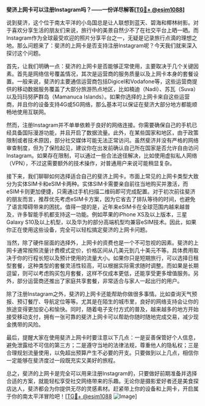 **斐济上网卡可以注册Instagram吗？——一份详尽解答[[TG💪+ @esim1088](https://t.me/s/esim1088)]**

说到斐济，这个位于南太平洋的小岛国总是让人联想到蓝天、碧海和椰林树影。对于喜欢分享生活的朋友们来说，旅行中的美景自然少不了在社交平台上晒一晒。而Instagram作为全球最受欢迎的照片分享平台之一，无疑是记录旅行点滴的理想之地。那么问题来了：斐济的上网卡是否支持注册Instagram呢？今天我们就来深入探讨这个问题。

首先，让我们明确一点：斐济的上网卡是否能够正常使用，主要取决于几个关键因素。首先是网络信号覆盖情况，其次是运营商的服务质量以及上网卡本身的套餐设置。一般来说，斐济的主要通信运营商包括Digicel和Vodafone等，这些运营商提供的移动数据服务覆盖了大部分旅游热点地区，比如楠迪（Nadi）、苏瓦（Suva）以及玛玛努萨群岛（Mamanuca Islands）。如果你选择的上网卡来自这些运营商，并且你的设备支持4G或5G网络，那么基本可以保证在斐济大部分地方都能顺畅地使用互联网。

然而，注册Instagram并不单单依赖于良好的网络连接。你需要确保自己的手机已经具备国际漫游功能，并且开启了数据流量。此外，在某些国家和地区，由于政策限制或者技术原因，部分社交媒体可能无法正常访问。虽然斐济并没有严格的网络审查制度，但为了保险起见，建议你在出发前确认自己所在国家是否允许自由访问Instagram。如果存在限制，可以通过一些合法途径解决，比如使用虚拟私人网络（VPN），不过这需要额外的技术操作，对普通用户来说可能稍显复杂。

接下来，我们聊聊如何选择适合自己的斐济上网卡。市面上常见的上网卡类型大致分为实体SIM卡和eSIM卡两种。实体SIM卡需要亲自前往当地购买并激活，而eSIM卡则更加便捷，只需通过手机扫描二维码即可完成配置。对于初次前往斐济的朋友而言，推荐优先考虑eSIM卡方案，因为它省去了排队等待的时间，也避免了语言障碍带来的困扰。值得一提的是，近年来eSIM卡在全球范围内越来越普及，许多智能手机都支持这一功能。例如苹果的iPhone XS及以上版本，三星Galaxy S10及以上机型，以及华为的部分高端机型均兼容eSIM技术。因此，如果你正在使用这些设备，完全可以轻松搞定斐济的上网卡问题。

当然，除了硬件层面的选择外，上网卡的资费也是一个不可忽视的因素。斐济的上网卡通常按照流量计费模式定价，价格区间从几美元到几十美元不等。具体费用取决于你的行程长短以及预计使用的流量大小。如果你只是短期旅行，可以选择日租型套餐，这种类型的套餐灵活性较高，可以根据实际需求随时调整。而如果是长期逗留，则可以考虑购买包月套餐，这样不仅成本更低，还能享受更多增值服务。另外，部分运营商还推出了家庭共享套餐，非常适合与家人一起出行的用户。

除了注册Instagram之外，斐济的上网卡还能帮助你做很多事情。比如查询天气预报、预订餐厅、导航定位等等。尤其是在陌生的城市里，良好的网络支持会让你的旅途变得更加安心和愉快。同时，随着电子支付方式的普及，越来越多的地方开始接受移动支付，拥有一张可靠的斐济上网卡可以帮助你随时随地完成交易，减少现金携带的风险。

最后，提醒大家在使用斐济上网卡时要注意以下几点：一是妥善保管好个人信息，避免泄露给不可信的第三方；二是遵守当地的法律法规，尊重他人的隐私权；三是合理规划流量使用，以免超出预算产生不必要的开支。只要做到以上几点，相信你一定能够在斐济度过一段既充实又美好的旅程。

总之，斐济的上网卡是完全可以用来注册Instagram的，只要做好前期准备并选择合适的方案，就能轻松享受社交网络带来的乐趣。无论你是摄影爱好者还是美食探店达人，斐济都会为你提供无尽的灵感素材。赶紧带上你的设备和上网卡，开启属于你的南太平洋冒险吧！[[TG💪+ @esim1088](https://t.me/s/esim1088) ![Image](https://i.postimg.cc/4NQfJmqS/Snipaste-2025-05-13-00-14-12.png)]
